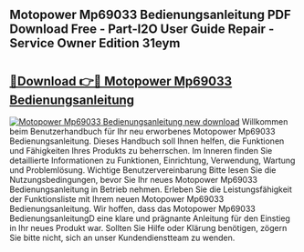 ## Motopower Mp69033 Bedienungsanleitung PDF Download Free - Part-l2O User Guide Repair - Service Owner Edition 31eym

# <h2><a href="http://df2ueg1.blite.top/?on=Motopower+Mp69033+Bedienungsanleitung">🔗Download 👉🔴 Motopower Mp69033 Bedienungsanleitung</a></h2>

[![Motopower Mp69033 Bedienungsanleitung new download](https://i.imgur.com/lujVjoI.png)](http://df2ueg1.blite.top/?on=Motopower+Mp69033+Bedienungsanleitung)
Willkommen beim Benutzerhandbuch für Ihr neu erworbenes Motopower Mp69033 Bedienungsanleitung. Dieses Handbuch soll Ihnen helfen, die Funktionen und Fähigkeiten Ihres Produkts zu beherrschen. Im Inneren finden Sie detaillierte Informationen zu Funktionen, Einrichtung, Verwendung, Wartung und Problemlösung. Wichtige Benutzervereinbarung Bitte lesen Sie die Nutzungsbedingungen, bevor Sie Ihr neues Motopower Mp69033 Bedienungsanleitung in Betrieb nehmen. Erleben Sie die Leistungsfähigkeit der Funktionsliste mit Ihrem neuen Motopower Mp69033 Bedienungsanleitung. Wir hoffen, dass das Motopower Mp69033 BedienungsanleitungD eine klare und prägnante Anleitung für den Einstieg in Ihr neues Produkt war. Sollten Sie Hilfe oder Klärung benötigen, zögern Sie bitte nicht, sich an unser Kundendienstteam zu wenden.
